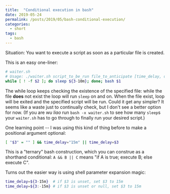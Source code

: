 ```yaml
---
title:  "Conditional execution in bash"
date: 2019-05-24
permalink: /posts/2019/05/bash-conditional-execution/
categories: 
  - short
tags:
  - bash
---
```

Situation: You want to execute a script as soon as a particular file is created.
  
This is an easy one-liner:
```bash
# waiter.sh
# Usage: ./waiter.sh script_to_be_run file_to_anticipate [time_delay, def. 10 mins] 
while [ ! -f $2 ]; do sleep ${3-10m}; done; bash $1
```
The while loop keeps checking the existence of the specified file: while the file **does** not exist the loop will run `sleep` on and on. When the file exist, loop will be exited and the specified script will be run. Could it get any simpler? It seems like a waste just to continually check, but I don't see a better option for now. (If you are *wu liao* run `bash -x waiter.sh` to see how many `sleep`s your `waiter.sh` has to go through to finally run your desired script.)
  
One learning point -- I was using this kind of thing before to make a positional argument optional:
```bash
[ "$3" = "" ] && time_delay="15m" || time_delay=$3
```
This is a "ternary" bash construction, which you can construe as a shorthand conditional: `A && B || C` means "if A is true; execute B; else execute C".
  
Turns out the easier way is using shell parameter expansion magic: 
```bash
time_delay=${3-15m}  # if $3 is unset, set $3 to 15m
time_delay=${3:-15m} # if $3 is unset or null, set $3 to 15m
```
